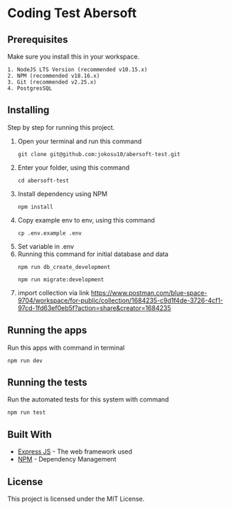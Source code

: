 # Coding Test Abersoft

## Prerequisites

Make sure you install this in your workspace.

```
1. NodeJS LTS Version (recommended v10.15.x)
2. NPM (recommended v18.16.x)
3. Git (recommended v2.25.x)
4. PostgresSQL
```

## Installing

Step by step for running this project.

1. Open your terminal and run this command 
   ```
   git clone git@github.com:jokosu10/abersoft-test.git
   ```
2. Enter your folder, using this command
   ```
   cd abersoft-test
   ```
3. Install dependency using NPM
   ```
   npm install
   ```
4. Copy example env to env, using this command
   ```
   cp .env.example .env
   ```
5. Set variable in .env
6. Running this command for initial database and data
   ```
   npm run db_create_development
   ```
   ```
   npm run migrate:development
   ```
7. import collection via link https://www.postman.com/blue-space-9704/workspace/for-public/collection/1684235-c9d1f4de-3726-4cf1-97cd-1fd63ef0eb5f?action=share&creator=1684235


## Running the apps
Run this apps with command in terminal
```
npm run dev
```

## Running the tests

Run the automated tests for this system with command
```
npm run test
```

## Built With

* [Express JS](https://expressjs.com/) - The web framework used
* [NPM](https://www.npmjs.com/) - Dependency Management

## License

This project is licensed under the MIT License.
